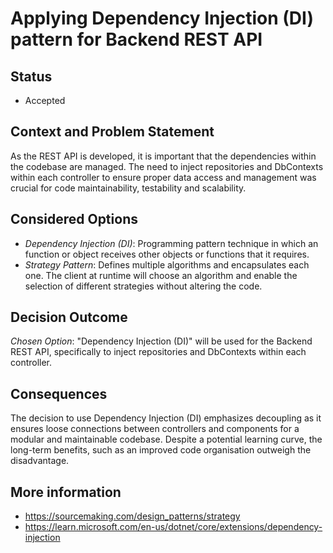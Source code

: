 # Applying Dependency Injection (DI) pattern for Backend REST API

## Status 
- Accepted
  
## Context and Problem Statement 
As the REST API is developed, it is important that the dependencies within the codebase are managed. The need to inject repositories and DbContexts within each controller to ensure proper data access and management was crucial for code maintainability, testability and scalability.

## Considered Options
- _Dependency Injection (DI)_: Programming pattern technique in which an function or object receives other objects or functions that it requires.
- _Strategy Pattern_: Defines multiple algorithms and encapsulates each one. The client at runtime will choose an algorithm and enable the selection of different strategies without altering the code.

## Decision Outcome 
_Chosen Option_: "Dependency Injection (DI)" will be used for the Backend REST API, specifically to inject repositories and DbContexts within each controller. 

## Consequences
The decision to use Dependency Injection (DI) emphasizes decoupling as it ensures loose connections between controllers and components for a modular and maintainable codebase. Despite a potential learning curve, the long-term benefits, such as an  improved code organisation outweigh the disadvantage.

## More information 
- https://sourcemaking.com/design_patterns/strategy
- https://learn.microsoft.com/en-us/dotnet/core/extensions/dependency-injection
